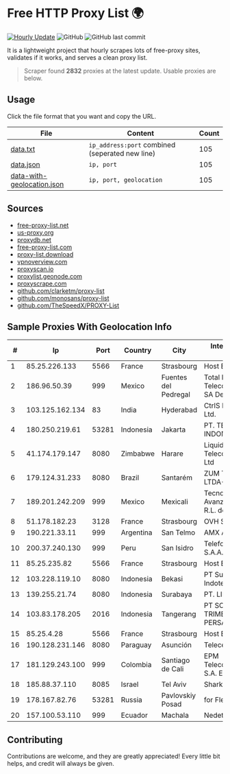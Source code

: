 
# Free HTTP Proxy List 🌍

[![Hourly Update](https://github.com/mertguvencli/http-proxy-list/actions/workflows/main.yml/badge.svg?branch=main)](https://github.com/mertguvencli/http-proxy-list/actions/workflows/main.yml)
![GitHub](https://img.shields.io/github/license/mertguvencli/http-proxy-list)
![GitHub last commit](https://img.shields.io/github/last-commit/mertguvencli/http-proxy-list)

It is a lightweight project that hourly scrapes lots of free-proxy sites, validates if it works, and serves a clean proxy list.


> Scraper found **2832** proxies at the latest update. Usable proxies are below.

## Usage

Click the file format that you want and copy the URL.


|File|Content|Count|
|----|-------|-----|
|[data.txt](https://raw.githubusercontent.com/mertguvencli/http-proxy-list/main/proxy-list/data.txt)|`ip_address:port` combined (seperated new line)|105|
|[data.json](https://raw.githubusercontent.com/mertguvencli/http-proxy-list/main/proxy-list/data.json)|`ip, port`|105|
|[data-with-geolocation.json](https://raw.githubusercontent.com/mertguvencli/http-proxy-list/main/proxy-list/data-with-geolocation.json)|`ip, port, geolocation`|105|

## Sources

* [free-proxy-list.net](https://free-proxy-list.net)
* [us-proxy.org](https://www.us-proxy.org)
* [proxydb.net](http://proxydb.net)
* [free-proxy-list.com](https://free-proxy-list.com/?page=&port=&type%5B%5D=http&type%5B%5D=https&up_time=0&search=Search)
* [proxy-list.download](https://www.proxy-list.download/HTTP)
* [vpnoverview.com](https://vpnoverview.com/privacy/anonymous-browsing/free-proxy-servers)
* [proxyscan.io](https://www.proxyscan.io)
* [proxylist.geonode.com](https://proxylist.geonode.com/api/proxy-list?limit=300&page=1&sort_by=lastChecked&sort_type=desc&protocols=http,https)
* [proxyscrape.com](https://api.proxyscrape.com/v2/?request=displayproxies&protocol=http&timeout=10000&country=all&ssl=all&anonymity=all)
* [github.com/clarketm/proxy-list](https://raw.githubusercontent.com/clarketm/proxy-list/master/proxy-list-raw.txt)
* [github.com/monosans/proxy-list](https://raw.githubusercontent.com/monosans/proxy-list/main/proxies/http.txt)
* [github.com/TheSpeedX/PROXY-List](https://raw.githubusercontent.com/TheSpeedX/PROXY-List/master/http.txt)


## Sample Proxies With Geolocation Info

|#|Ip|Port|Country|City|Internet Service Provider|
|-|--|----|-------|----|-------------------------|
|1|85.25.226.133|5566|France|Strasbourg|Host Europe GmbH|
|2|186.96.50.39|999|Mexico|Fuentes del Pedregal|Total Play Telecomunicaciones SA De CV|
|3|103.125.162.134|83|India|Hyderabad|CtrlS Datacenters Ltd.|
|4|180.250.219.61|53281|Indonesia|Jakarta|PT. TELKOM INDONESIA|
|5|41.174.179.147|8080|Zimbabwe|Harare|Liquid Telecommunications Ltd|
|6|179.124.31.233|8080|Brazil|Santarém|ZUM TELECOM LTDA- ME|
|7|189.201.242.209|999|Mexico|Mexicali|Tecnologías Avanzadas S. de R.L. de C.V.|
|8|51.178.182.23|3128|France|Strasbourg|OVH SAS|
|9|190.221.33.11|999|Argentina|San Telmo|AMX Argentina S.A.|
|10|200.37.240.130|999|Peru|San Isidro|Telefonica del Peru S.A.A.|
|11|85.25.235.82|5566|France|Strasbourg|Host Europe GmbH|
|12|103.228.119.10|8080|Indonesia|Bekasi|PT SumberKoneksi Indotelematika|
|13|139.255.21.74|8080|Indonesia|Surabaya|PT. LINKNET|
|14|103.83.178.205|2016|Indonesia|Tangerang|PT SOLUSI TRIMEGAH PERSADA|
|15|85.25.4.28|5566|France|Strasbourg|Host Europe GmbH|
|16|190.128.231.146|8080|Paraguay|Asunción|Telecel S.A.|
|17|181.129.243.100|999|Colombia|Santiago de Cali|EPM Telecomunicaciones S.A. E.S.P.|
|18|185.88.37.110|8085|Israel|Tel Aviv|Sharktech|
|19|178.167.82.76|53281|Russia|Pavlovskiy Posad|for Flex Ltd|
|20|157.100.53.110|999|Ecuador|Machala|Nedetel S.A.|



## Contributing

Contributions are welcome, and they are greatly appreciated! Every
little bit helps, and credit will always be given.


